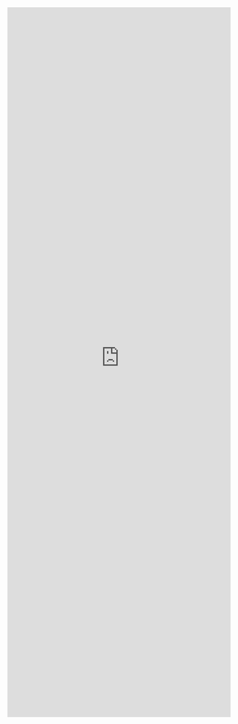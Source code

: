 <iframe 
    title='DatePicker Examples'
    src='https://fabricweb.z5.web.core.windows.net/pr-deploy-site/refs/heads/master/fabric-website-resources/dist/index.html#/examples/datepicker?docsExample=true'
    frameborder='no'
    height='1600'
    style='width: 100%;'
>